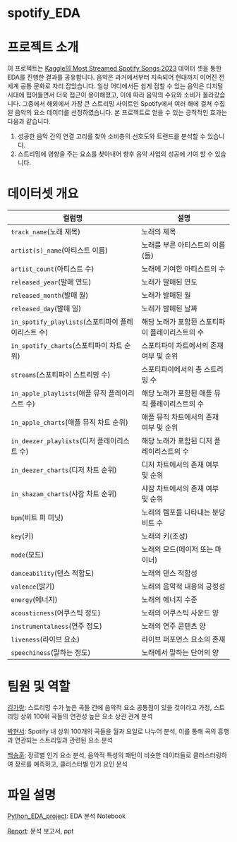 # spotify_EDA

# 프로젝트 소개

이 프로젝트는 [Kaggle의 Most Streamed Spotify Songs 2023](https://www.kaggle.com/datasets/nelgiriyewithana/top-spotify-songs-2023) 데이터 셋을 통한 EDA를 진행한 결과를 공유합니다.
음악은 과거에서부터 지속되어 현대까지 이어진 전세계 공통 문화로 자리 잡았습니다. 일상 어디에서든 쉽게 접할 수 있는 음악은 
디지털 시대에 접어들면서 더욱 접근이 용이해졌고, 이에 따라 음악의 수요와 소비가 올라갔습니다. 
그중에서 해외에서 가장 큰 스트리밍 사이트인 Spotify에서 여러 해에 걸쳐 수집된 음악의 요소 데이터를 선정하였습니다. 
본 프로젝트로 얻을 수 있는 긍적적인 효과는 다음과 같습니다.

  1. 성공한 음악 간의 연결 고리를 찾아 소비층의 선호도와 트랜드를 분석할 수 있습니다.
  2. 스트리밍에 영향을 주는 요소를 찾아내어 향후 음악 사업의 성공에 기여 할 수 있습니다.

# 데이터셋 개요

| **컬럼명**                  | **설명**                                        |
|-----------------------------|-------------------------------------------------|
| `track_name`(노래 제목)     | 노래의 제목                                     |
| `artist(s)_name`(아티스트 이름) | 노래를 부른 아티스트의 이름(들)                   |
| `artist_count`(아티스트 수) | 노래에 기여한 아티스트의 수                      |
| `released_year`(발매 연도)  | 노래가 발매된 연도                               |
| `released_month`(발매 월)   | 노래가 발매된 월                                |
| `released_day`(발매 일)     | 노래가 발매된 날짜                               |
| `in_spotify_playlists`(스포티파이 플레이리스트 수) | 해당 노래가 포함된 스포티파이 플레이리스트의 수 |
| `in_spotify_charts`(스포티파이 차트 순위) | 스포티파이 차트에서의 존재 여부 및 순위             |
| `streams`(스포티파이 스트리밍 수) | 스포티파이에서의 총 스트리밍 수                    |
| `in_apple_playlists`(애플 뮤직 플레이리스트 수) | 해당 노래가 포함된 애플 뮤직 플레이리스트의 수    |
| `in_apple_charts`(애플 뮤직 차트 순위) | 애플 뮤직 차트에서의 존재 여부 및 순위              |
| `in_deezer_playlists`(디저 플레이리스트 수) | 해당 노래가 포함된 디저 플레이리스트의 수          |
| `in_deezer_charts`(디저 차트 순위) | 디저 차트에서의 존재 여부 및 순위                   |
| `in_shazam_charts`(샤잠 차트 순위) | 샤잠 차트에서의 존재 여부 및 순위                   |
| `bpm`(비트 퍼 미닛)         | 노래의 템포를 나타내는 분당 비트 수                |
| `key`(키)                   | 노래의 키(조성)                                  |
| `mode`(모드)                | 노래의 모드(메이저 또는 마이너)                  |
| `danceability`(댄스 적합도) | 노래의 댄스 적합성  |
| `valence`(밝기)           | 노래의 음악적 내용의 긍정성     |
| `energy`(에너지)          | 노래의 에너지 수준             |
| `acousticness`(어쿠스틱 정도) | 노래의 어쿠스틱 사운드 양     |
| `instrumentalness`(연주 정도) | 노래의 연주 콘텐츠 양        |
| `liveness`(라이브 요소)   | 라이브 퍼포먼스 요소의 존재      |
| `speechiness`(말하는 정도) | 노래에서 말하는 단어의 양      |

# 팀원 및 역할

[김가람](https://github.com/Ria-garam): 스트리밍 수가 높은 곡들 간에 음악적 요소 공통점이 있을 것이라고 가정, 스트리밍 상위 100위 곡들의 연관성 높은 요소 상관 관계 분석

[박현서](https://github.com/hyunse21): Spotify 내 상위 100개의 곡들을 월과 요일로 나누어 분석, 이를 통해 곡의 흥행과 연관되는 스트리밍과 관련된 요소 분석

[백승훈](https://github.com/spacerwhite): 장르별 인기 요소 분석, 음악적 특성의 패턴이 비슷한 데이터들로 클러스터링하여 장르를 예측하고, 클러스터별 인기 요인 분석

# 파일 설명

[Python_EDA_project]([https://colab.research.google.com/drive/1EqQkbeUVn_C72XrXDd0ZDGXgSLtSpW_o?hl=ko](https://github.com/spacerwhite/spotify_EDA/blob/main/Python_EDA_project.ipynb)): EDA 분석 Notebook

[Report](): 분석 보고서, ppt
